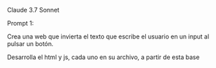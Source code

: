 Claude 3.7 Sonnet

Prompt 1:

Crea una web que invierta el texto que escribe el usuario en un input al pulsar un botón.  

Desarrolla el html y js, cada uno en su archivo, a partir de esta base

<!DOCTYPE html>
<html lang="en">
<head>
    <meta charset="UTF-8">
    <meta name="viewport" content="width=device-width, initial-scale=1.0">
    <title>Reverse String</title>    
</head>
<body>
<script src="script.js"></script>
</body>
</html>
